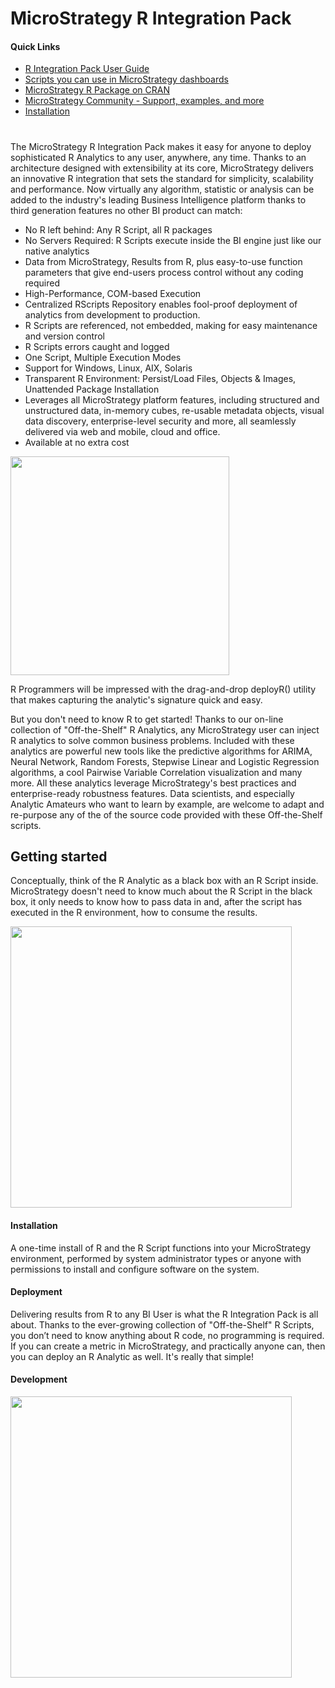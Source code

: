 # MicroStrategy R Integration Pack
#### Quick Links
* [R Integration Pack User Guide][user_guide]
* [Scripts you can use in MicroStrategy dashboards][scripts]
* [MicroStrategy R Package on CRAN][cran]
* [MicroStrategy Community - Support, examples, and more][mstr_community]
* [Installation](https://github.com/MicroStrategy/RIntegrationPack/tree/master/installers)
#

The MicroStrategy R Integration Pack makes it easy for anyone to deploy sophisticated R Analytics to any user, anywhere, any time. Thanks to an architecture designed with extensibility at its core, MicroStrategy delivers an innovative R integration that sets the standard for simplicity, scalability and performance. Now virtually any algorithm, statistic or analysis can be added to the industry's leading Business Intelligence platform thanks to third generation features no other BI product can match:
 * No R left behind: Any R Script, all R packages
 * No Servers Required: R Scripts execute inside the BI engine just like our native analytics
 * Data from MicroStrategy, Results from R, plus easy-to-use function parameters that give end-users process control without any coding required
 * High-Performance, COM-based Execution
 * Centralized RScripts Repository enables fool-proof deployment of analytics from development to production.
 * R Scripts are referenced, not embedded, making for easy maintenance and version control
 * R Scripts errors caught and logged
 * One Script, Multiple Execution Modes
 * Support for Windows, Linux, AIX, Solaris
 * Transparent R Environment: Persist/Load Files, Objects & Images, Unattended Package Installation
 * Leverages all MicroStrategy platform features, including structured and unstructured data, in-memory cubes, re-usable metadata objects, visual data discovery, enterprise-level security and more, all seamlessly delivered via web and mobile, cloud and office.
 * Available at no extra cost

<img src="https://github.com/MicroStrategy/RIntegrationPack/blob/master/assets/Home_RIPBlockDiagram.png" width="350">

R Programmers will be impressed with the drag-and-drop deployR() utility that makes capturing the analytic's signature quick and easy.


But you don't need to know R to get started! Thanks to our on-line collection of "Off-the-Shelf" R Analytics, any MicroStrategy user can inject R analytics to solve common business problems. Included with these analytics are powerful new tools like the predictive algorithms for ARIMA, Neural Network, Random Forests, Stepwise Linear and Logistic Regression algorithms, a cool Pairwise Variable Correlation visualization and many more. All these analytics leverage MicroStrategy's best practices and enterprise-ready robustness features. Data scientists, and especially Analytic Amateurs who want to learn by example, are welcome to adapt and re-purpose any of the of the source code provided with these Off-the-Shelf scripts.


## Getting started
Conceptually, think of the R Analytic as a black box with an R Script inside. MicroStrategy doesn't need to know much about the R Script in the black box, it only needs to know how to pass data in and, after the script has executed in the R environment, how to consume the results.

<img src="https://github.com/MicroStrategy/RIntegrationPack/blob/master/assets/Home_Install-Deploy-NoNum.png" width="450">


#### Installation

A one-time install of R and the R Script functions into your MicroStrategy environment, performed by system administrator types or anyone with permissions to install and configure software on the system.

#### Deployment

Delivering results from R to any BI User is what the R Integration Pack is all about. Thanks to the ever-growing collection of "Off-the-Shelf" R Scripts, you don’t need to know anything about R code, no programming is required. If you can create a metric in MicroStrategy, and practically anyone can, then you can deploy an R Analytic as well. It's really that simple!

#### Development

<img src="https://github.com/MicroStrategy/RIntegrationPack/blob/master/assets/Home_Develop-NoNum.png" width="450">



[img1]: https://github.com/MicroStrategy/RIntegrationPack/blob/master/assets/Home_RIPBlockDiagram.png
[img2]: https://github.com/MicroStrategy/RIntegrationPack/blob/master/assets/Home_Install-Deploy-NoNum.png
[img3]: https://github.com/MicroStrategy/RIntegrationPack/blob/master/assets/Home_Develop-NoNum.png

[user_guide]: <https://github.com/MicroStrategy/RIntegrationPack/blob/master/docs/Documentation_RIntegrationPackUserGuide.pdf>
[scripts]: <https://github.com/MicroStrategy/RIntegrationPack/tree/master/scripts>
[cran]: <https://cran.r-project.org/package=MicroStrategyR>
[mstr_community]: <https://community.microstrategy.com/s/topic/0TO44000000Flk7GAC/r-script-u108>
